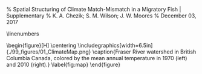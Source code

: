 % Spatial Structuring of Climate Match-Mismatch in a Migratory Fish | Supplementary
% K. A. Chezik; S. M. Wilson; J. W. Moores
% December 03, 2017

\linenumbers

\begin{figure}[H]
\centering
\includegraphics[width=6.5in]{./99_figures/01_ClimateMap.png}
\caption{Fraser River watershed in British Columbia Canada, colored by the mean annual temperature in 1970 (left) and 2010 (right).}
\label{fig:map}
\end{figure}
